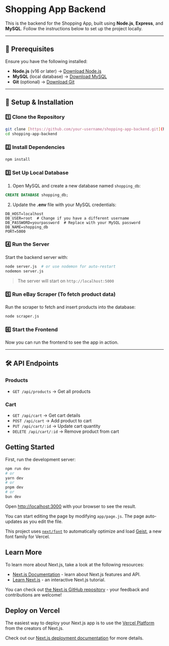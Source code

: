 # Shopping App Backend

This is the backend for the Shopping App, built using **Node.js**, **Express**, and **MySQL**. Follow the instructions below to set up the project locally.

---

## 📌 Prerequisites

Ensure you have the following installed:
- **Node.js** (v16 or later) → [Download Node.js](https://nodejs.org/)
- **MySQL** (local database) → [Download MySQL](https://dev.mysql.com/downloads/)
- **Git** (optional) → [Download Git](https://git-scm.com/)

---

## 🚀 Setup & Installation

### 1️⃣ **Clone the Repository**
```sh
git clone [https://github.com/your-username/shopping-app-backend.git](https://github.com/Imaryan08/Shopping-cart-app)
cd shopping-app-backend
```

### 2️⃣ **Install Dependencies**
```sh
npm install
```

### 3️⃣ **Set Up Local Database**
1. Open MySQL and create a new database named `shopping_db`:
```sql
CREATE DATABASE shopping_db;
```
2. Update the **.env** file with your MySQL credentials:
```env
DB_HOST=localhost
DB_USER=root  # Change if you have a different username
DB_PASSWORD=yourpassword  # Replace with your MySQL password
DB_NAME=shopping_db
PORT=5000
```

### 4️⃣ **Run the Server**
Start the backend server with:
```sh
node server.js  # or use nodemon for auto-restart
nodemon server.js
```
> The server will start on `http://localhost:5000`

### 5️⃣ **Run eBay Scraper** (To fetch product data)
Run the scraper to fetch and insert products into the database:
```sh
node scraper.js
```

### 6️⃣ **Start the Frontend**
Now you can run the frontend to see the app in action.

---

## 🛠 API Endpoints

### **Products**
- `GET /api/products` → Get all products

### **Cart**
- `GET /api/cart` → Get cart details
- `POST /api/cart` → Add product to cart
- `PUT /api/cart/:id` → Update cart quantity
- `DELETE /api/cart/:id` → Remove product from cart


## Getting Started

First, run the development server:

```bash
npm run dev
# or
yarn dev
# or
pnpm dev
# or
bun dev
```

Open [http://localhost:3000](http://localhost:3000) with your browser to see the result.

You can start editing the page by modifying `app/page.js`. The page auto-updates as you edit the file.

This project uses [`next/font`](https://nextjs.org/docs/app/building-your-application/optimizing/fonts) to automatically optimize and load [Geist](https://vercel.com/font), a new font family for Vercel.

## Learn More

To learn more about Next.js, take a look at the following resources:

- [Next.js Documentation](https://nextjs.org/docs) - learn about Next.js features and API.
- [Learn Next.js](https://nextjs.org/learn) - an interactive Next.js tutorial.

You can check out [the Next.js GitHub repository](https://github.com/vercel/next.js) - your feedback and contributions are welcome!

## Deploy on Vercel

The easiest way to deploy your Next.js app is to use the [Vercel Platform](https://vercel.com/new?utm_medium=default-template&filter=next.js&utm_source=create-next-app&utm_campaign=create-next-app-readme) from the creators of Next.js.

Check out our [Next.js deployment documentation](https://nextjs.org/docs/app/building-your-application/deploying) for more details.
